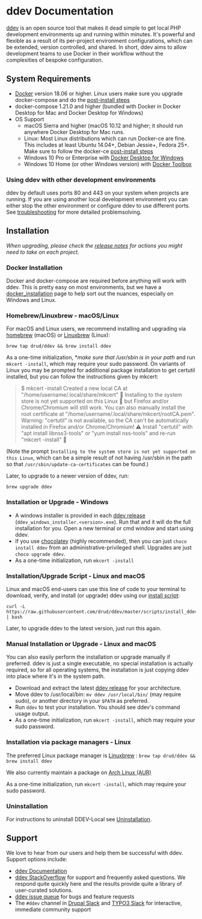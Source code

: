 <h1>ddev Documentation</h1>

[ddev](https://github.com/drud/ddev) is an open source tool that makes it dead simple to get local PHP development environments up and running within minutes. It's powerful and flexible as a result of its per-project environment configurations, which can be extended, version controlled, and shared. In short, ddev aims to allow development teams to use Docker in their workflow without the complexities of bespoke configuration.



## System Requirements

- [Docker](https://www.docker.com/community-edition) version 18.06 or higher. Linux users make sure you upgrade docker-compose and do the [post-install steps](https://docs.docker.com/install/linux/linux-postinstall/#manage-docker-as-a-non-root-user)
- docker-compose 1.21.0 and higher (bundled with Docker in Docker Desktop for Mac and Docker Desktop for Windows)
- OS Support
  - macOS Sierra and higher (macOS 10.12 and higher; it should run anywhere Docker Desktop for Mac runs.
  - Linux: Most Linux distributions which can run Docker-ce are fine. This includes at least Ubuntu 14.04+, Debian Jessie+, Fedora 25+. Make sure to follow the docker-ce [post-install steps](https://docs.docker.com/install/linux/linux-postinstall/#manage-docker-as-a-non-root-user)
  - Windows 10 Pro or Enterprise with [Docker Desktop for Windows](https://docs.docker.com/docker-for-windows/install/)
  - Windows 10 Home (or other Windows version) with [Docker Toolbox](https://docs.docker.com/toolbox/toolbox_install_windows/)


### Using ddev with other development environments
ddev by default uses ports 80 and 443 on your system when projects are running. If you are using another local development environment you can either stop the other environment or configure ddev to use different ports. See [troubleshooting](https://ddev.readthedocs.io/en/stable/users/troubleshooting/#webserver-ports-are-already-occupied-by-another-webserver) for more detailed problemsolving.

## Installation

_When upgrading, please check the [release notes](https://github.com/drud/ddev/releases) for actions you might need to take on each project._

### Docker Installation

Docker and docker-compose are required before anything will work with ddev. This is pretty easy on most environments, but we have a [docker_installation](users/docker_installation.md) page to help sort out the nuances, especially on Windows and Linux.

### Homebrew/Linuxbrew - macOS/Linux

For macOS and Linux users, we recommend installing and upgrading via [homebrew](https://brew.sh/) (macOS) or [Linuxbrew](http://linuxbrew.sh/) (Linux):
```
brew tap drud/ddev && brew install ddev
```

As a one-time initialization, **make sure that /usr/sbin is in your path* and run `mkcert -install`, which may require your sudo password. On variants of Linux you may be prompted for additional package installation to get certutil installed, but you can follow the instructions given by mkcert:

  > $ mkcert -install
  > Created a new local CA at "/home/username/.local/share/mkcert" 
  > Installing to the system store is not yet supported on this Linux  but Firefox and/or Chrome/Chromium will still work.
  > You can also manually install the root certificate at "/home/username/.local/share/mkcert/rootCA.pem".
  > Warning: "certutil" is not available, so the CA can't be automatically installed in Firefox and/or Chrome/Chromium! ⚠️
  > Install "certutil" with "apt install libnss3-tools" or "yum install nss-tools" and re-run "mkcert -install" 
  
  (Note the prompt `Installing to the system store is not yet supported on this Linux`, which can be a simple result of not having /usr/sbin in the path so that `/usr/sbin/update-ca-certificates` can be found.)


Later, to upgrade to a newer version of ddev, run:
```
brew upgrade ddev
```


### Installation or Upgrade - Windows

- A windows installer is provided in each [ddev release](https://github.com/drud/ddev/releases) (`ddev_windows_installer.<version>.exe`). Run that and it will do the full installation for you.  Open a new terminal or cmd window and start using ddev.
- If you use [chocolatey](https://chocolatey.org/) (highly recommended), then you can just `choco install ddev` from an administrative-privileged shell. Upgrades are just `choco upgrade ddev`.
- As a one-time initialization, run `mkcert -install`


### Installation/Upgrade Script - Linux and macOS

Linux and macOS end-users can use this line of code to your terminal to download, verify, and install (or upgrade) ddev using our [install script](https://github.com/drud/ddev/blob/master/scripts/install_ddev.sh):

```
curl -L https://raw.githubusercontent.com/drud/ddev/master/scripts/install_ddev.sh | bash
```

Later, to upgrade ddev to the latest version, just run this again.

### Manual Installation or Upgrade - Linux and macOS

You can also easily perform the installation or upgrade manually if preferred. ddev is just a single executable, no special installation is actually required, so for all operating systems, the installation is just copying ddev into place where it's in the system path.

- Download and extract the latest [ddev release](https://github.com/drud/ddev/releases) for your architecture.
- Move ddev to /usr/local/bin: `mv ddev /usr/local/bin/` (may require sudo), or another directory in your `$PATH` as preferred.
- Run `ddev` to test your installation. You should see ddev's command usage output.
- As a one-time initialization, run `mkcert -install`, which may require your sudo password. 

### Installation via package managers - Linux

The preferred Linux package manager is [Linuxbrew](http://linuxbrew.sh/) : `brew tap drud/ddev && brew install ddev`

We also currently maintain a package on [Arch Linux (AUR)](https://aur.archlinux.org/packages/ddev-bin/)

As a one-time initialization, run `mkcert -install`, which may require your sudo password. 


### Uninstallation

For instructions to uninstall DDEV-Local see [Uninstallation](users/uninstall.md).

## Support

We love to hear from our users and help them be successful with ddev. Support options include:
- [ddev Documentation](https://ddev.readthedocs.io)
- [ddev StackOverflow](https://stackoverflow.com/questions/tagged/ddev) for support and frequently asked questions. We respond quite quickly here and the results provide quite a library of user-curated solutions.
- [ddev issue queue](https://github.com/drud/ddev/issues) for bugs and feature requests
- The `#ddev` channel in [Drupal Slack](https://www.drupal.org/slack) and [TYPO3 Slack](https://my.typo3.org/index.php?id=35) for interactive, immediate community support
